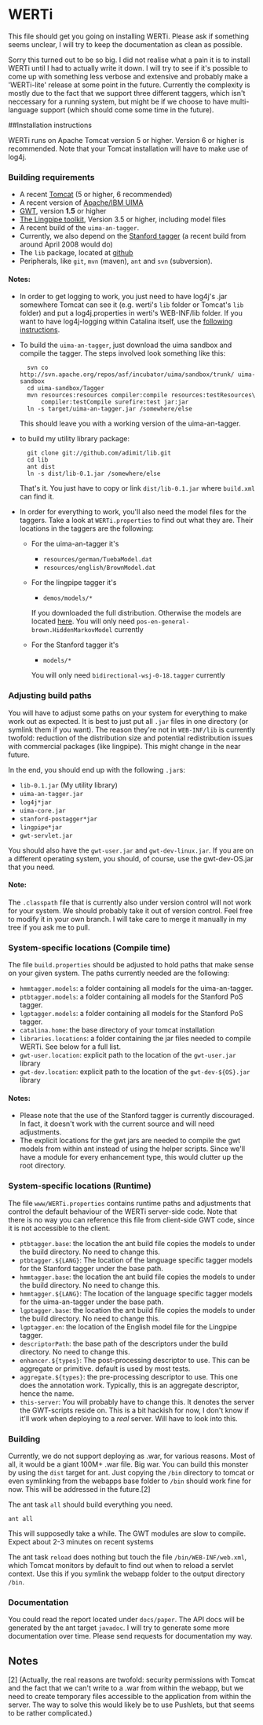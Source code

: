 # WERTi

This file should get you going on installing WERTi. Please ask if something seems unclear, I will try to keep the documentation as clean as possible.

Sorry this turned out to be so big. I did not realise what a pain it is to
install WERTi until I had to actually write it down. I will try to see if it's
possible to come up with something less verbose and extensive and probably make
a 'WERTi-lite' release at some point in the future. Currently the complexity is
mostly due to the fact that we support three different taggers, which isn't
neccessary for a running system, but might be if we choose to have
multi-language support (which should come some time in the future).

##Installation instructions

WERTi runs on Apache Tomcat version 5 or higher. Version 6 or higher is
recommended. Note that your Tomcat installation will have to make use of log4j.

### Building requirements
* A recent [Tomcat](http://tomcat.apache.org/download-60.cgi) (5 or higher, 6 recommended)
* A recent version of [Apache/IBM UIMA](http://incubator.apache.org/uima/downloads.cgi)
* [GWT](http://code.google.com/webtoolkit/download.html), version **1.5** or higher
* [The Lingpipe toolkit](http://alias-i.com/lingpipe/web/download.html), 
  Version 3.5 or higher, including model files
* A recent build of the `uima-an-tagger`.
* Currently, we also depend on the 
  [Stanford tagger](http://nlp.stanford.edu/software/tagger.shtml#Download) 
  (a recent build from around April 2008 would do)
* The `lib` package, located at [github](http://github.com/adimit/lib)
* Peripherals, like `git`, `mvn` (maven), `ant` and `svn` (subversion).

#### Notes:
- In order to get logging to work, you just need to have log4j's .jar somewhere
  Tomcat can see it (e.g. werti's `lib` folder or Tomcat's `lib` folder) and
  put a log4j.properties in werti's WEB-INF/lib folder.  If you want to have
  log4j-logging within Catalina itself, use the [following
  instructions](http://tomcat.apache.org/tomcat-6.0-doc/logging.html#log4j).

- To build the `uima-an-tagger`, just download the uima sandbox and compile the
  tagger. The steps involved look something like this:

		svn co http://svn.apache.org/repos/asf/incubator/uima/sandbox/trunk/ uima-sandbox
		cd uima-sandbox/Tagger
		mvn resources:resources compiler:compile resources:testResources\
			compiler:testCompile surefire:test jar:jar
		ln -s target/uima-an-tagger.jar /somewhere/else
	
	This should leave you with a working version of the uima-an-tagger.

- to build my utility library package:

		git clone git://github.com/adimit/lib.git
		cd lib
		ant dist
		ln -s dist/lib-0.1.jar /somewhere/else

	That's it. You just have to copy or link `dist/lib-0.1.jar` where `build.xml` can find it. 

- In order for everything to work, you'll also need the model files for the
taggers. Take a look at `WERTi.properties` to find out what they are. Their
locations in the taggers are the following:

	* For the uima-an-tagger it's
		- `resources/german/TuebaModel.dat`
		- `resources/english/BrownModel.dat`
	* For the lingpipe tagger it's
		- `demos/models/*`

		If you downloaded the full distribution. Otherwise the models are
		located [here](http://alias-i.com/lingpipe/web/models.html). You will
		only need `pos-en-general-brown.HiddenMarkovModel` currently
	* For the Stanford tagger it's
		- `models/*`

		You will only need `bidirectional-wsj-0-18.tagger` currently

### Adjusting build paths

You will have to adjust some paths on your system for everything to make work
out as expected. It is best to just put all `.jar` files in one directory (or
symlink them if you want). The reason they're not in `WEB-INF/lib` is currently
twofold: reduction of the distribution size and potential redistribution issues
with commercial packages (like lingpipe). This might change in the near future.

In the end, you should end up with the following `.jar`s:

* `lib-0.1.jar` (My utility library)
* `uima-an-tagger.jar`
* `log4j*jar`
* `uima-core.jar`
* `stanford-postagger*jar`
* `lingpipe*jar`
* `gwt-servlet.jar`

You should also have the `gwt-user.jar` and `gwt-dev-linux.jar`. If you are on
a different operating system, you should, of course, use the gwt-dev-OS.jar that
you need.

#### Note:
The `.classpath` file that is currently also under version control will not
work for your system. We should probably take it out of version control. Feel
free to modify it in your own branch. I will take care to merge it manually in
my tree if you ask me to pull.

### System-specific locations (Compile time)

The file `build.properties` should be adjusted to hold paths that make sense on
your given system. The paths currently needed are the following:

* `hmmtagger.models`: a folder containing all models for the uima-an-tagger.
* `ptbtagger.models`: a folder containing all models for the Stanford PoS tagger.
* `lgptagger.models`: a folder containing all models for the Stanford PoS
   tagger.
* `catalina.home`: the base directory of your tomcat installation
* `libraries.locations`: a folder containing the jar files needed to compile
   WERTi.  See below for a full list.
* `gwt-user.location`:  explicit path to the location of the `gwt-user.jar` library 
* `gwt-dev.location`: explicit path to the location of the `gwt-dev-${OS}.jar` library

#### Notes:

* Please note that the use of the Stanford tagger is currently discouraged. In
fact, it doesn't work with the current source and will need adjustments.
* The explicit locations for the gwt jars are needed to compile the gwt models
from within ant instead of using the helper scripts. Since we'll have a module
for every enhancement type, this would clutter up the root directory.

### System-specific locations (Runtime)

The file `www/WERTi.properties` contains runtime paths and adjustments that
control the default behaviour of the WERTi server-side code. Note that there is
no way you can reference this file from client-side GWT code, since it is not
accessible to the client.

* `ptbtagger.base`: the location the ant build file copies the models to under
the build directory. No need to change this.  
* `ptbtagger.${LANG}`: The location of the language specific tagger models for
the Stanford tagger under
the base path.
* `hmmtagger.base`: the location the ant build file copies the models to under
the build directory. No need to change this.  
* `hmmtagger.${LANG}`: The
location of the language specific tagger models for the uima-an-tagger under
the base path.
* `lgptagger.base`: the location the ant build file copies the models to under
the build directory. No need to change this.  
* `lgptagger.en`: the location of
the English model file for the Lingpipe tagger.
* `descriptorPath`: the base path of the descriptors under the build directory.
No need to change this.
* `enhancer.${types}`: The post-processing descriptor to use. This can be
aggregate or primitive. default is used by most tests.
* `aggregate.${types}`: the pre-processing descriptor to use. This one does the
annotation work. Typically, this is an aggregate descriptor, hence the name.
* `this-server`: You will probably have to change this. It denotes the server the
GWT-scripts reside on. This is a bit hackish for now, I don't know if it'll
work when deploying to a *real* server. Will have to look into this.

### Building

Currently, we do not support deploying as .war, for various reasons. Most of
all, it would be a giant 100M+ .war file. Big war. You can build this monster
by using the `dist` target for ant.  Just copying the `/bin` directory to
tomcat or even symlinking from the webapps base folder to `/bin` should work
fine for now. This will be addressed in the future.[2]

The ant task `all` should build everything you need.

	ant all

This will supposedly take a while. The GWT modules are slow to compile. Expect
about 2-3 minutes on recent systems

The ant task `reload` does nothing but touch the file `/bin/WEB-INF/web.xml`,
which Tomcat monitors by default to find out when to reload a servlet context.
Use this if you symlink the webapp folder to the output directory `/bin`.

### Documentation

You could read the report located under `docs/paper`. The API docs will be
generated by the ant target `javadoc`. I will try to generate some more
documentation over time. Please send requests for documentation my way.

Notes
-----

[2] (Actually, the real reasons are twofold: security permissions with Tomcat and
the fact that we can't write to a .war from within the webapp, but we need to
create temporary files accessible to the application from within the server.
The way to solve this would likely be to use Pushlets, but that seems to be
rather complicated.)
